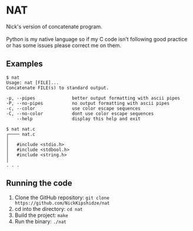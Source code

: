 # NAT

Nick's version of concatenate program. <br><br>
Python is my native language so if my C code isn't following good practice or has some issues please correct me on them.

## Examples
```
$ nat
Usage: nat [FILE]...
Concatenate FILE(s) to standard output.

-p, --pipes              better output formatting with ascii pipes
-P, --no-pipes           no output formatting with ascii pipes
-c, --color              use color escape sequences
-C, --no-color           dont use color escape sequences
    --help               display this help and exit
```

```
$ nat nat.c
┌──── nat.c 
│
│   #include <stdio.h>
│   #include <stdbool.h>
│   #include <string.h>
│   
. . .
```

## Running the code

1. Clone the GitHub repository: `git clone https://github.com/NickKipshidze/nat`
0. cd into the directory: `cd nat`
0. Build the project: `make`
0. Run the binary: `./nat`
